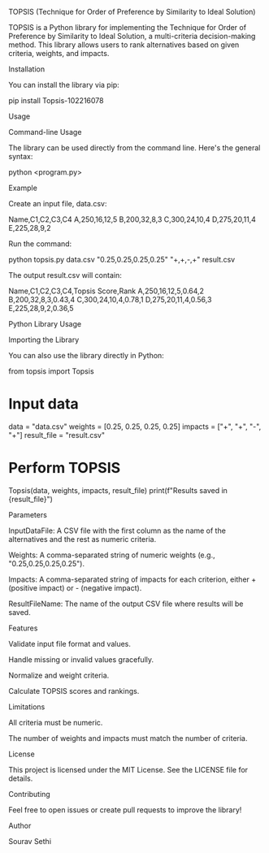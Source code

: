 TOPSIS (Technique for Order of Preference by Similarity to Ideal Solution)

TOPSIS is a Python library for implementing the Technique for Order of Preference by Similarity to Ideal Solution, a multi-criteria decision-making method. This library allows users to rank alternatives based on given criteria, weights, and impacts.

Installation

You can install the library via pip:

pip install Topsis-102216078

Usage

Command-line Usage

The library can be used directly from the command line. Here's the general syntax:

python <program.py> <InputDataFile> <Weights> <Impacts> <ResultFileName>

Example

Create an input file, data.csv:

Name,C1,C2,C3,C4
A,250,16,12,5
B,200,32,8,3
C,300,24,10,4
D,275,20,11,4
E,225,28,9,2

Run the command:

python topsis.py data.csv "0.25,0.25,0.25,0.25" "+,+,-,+" result.csv

The output result.csv will contain:

Name,C1,C2,C3,C4,Topsis Score,Rank
A,250,16,12,5,0.64,2
B,200,32,8,3,0.43,4
C,300,24,10,4,0.78,1
D,275,20,11,4,0.56,3
E,225,28,9,2,0.36,5

Python Library Usage

Importing the Library

You can also use the library directly in Python:

from topsis import Topsis

# Input data
data = "data.csv"
weights = [0.25, 0.25, 0.25, 0.25]
impacts = ["+", "+", "-", "+"]
result_file = "result.csv"

# Perform TOPSIS
Topsis(data, weights, impacts, result_file)
print(f"Results saved in {result_file}")

Parameters

InputDataFile: A CSV file with the first column as the name of the alternatives and the rest as numeric criteria.

Weights: A comma-separated string of numeric weights (e.g., "0.25,0.25,0.25,0.25").

Impacts: A comma-separated string of impacts for each criterion, either + (positive impact) or - (negative impact).

ResultFileName: The name of the output CSV file where results will be saved.

Features

Validate input file format and values.

Handle missing or invalid values gracefully.

Normalize and weight criteria.

Calculate TOPSIS scores and rankings.

Limitations

All criteria must be numeric.

The number of weights and impacts must match the number of criteria.

License

This project is licensed under the MIT License. See the LICENSE file for details.

Contributing

Feel free to open issues or create pull requests to improve the library!

Author

Sourav Sethi
